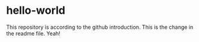 # hello-world
This repository is according to the github introduction.
This is the change in the readme file. Yeah!
